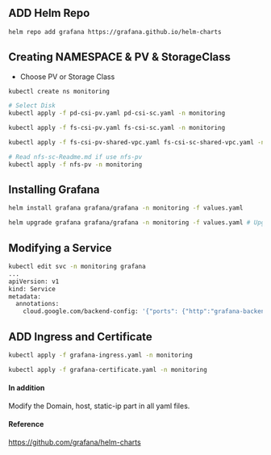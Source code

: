 ## ADD Helm Repo

```bash
helm repo add grafana https://grafana.github.io/helm-charts
```

## Creating NAMESPACE & PV & StorageClass
- Choose PV or Storage Class

```bash
kubectl create ns monitoring

# Select Disk 
kubectl apply -f pd-csi-pv.yaml pd-csi-sc.yaml -n monitoring 

kubectl apply -f fs-csi-pv.yaml fs-csi-sc.yaml -n monitoring

kubectl apply -f fs-csi-pv-shared-vpc.yaml fs-csi-sc-shared-vpc.yaml -n monitoring

# Read nfs-sc-Readme.md if use nfs-pv 
kubectl apply -f nfs-pv -n monitoring
```

## Installing Grafana

```bash
helm install grafana grafana/grafana -n monitoring -f values.yaml

helm upgrade grafana grafana/grafana -n monitoring -f values.yaml # Upgrade Method
```

## Modifying a Service

```bash
kubectl edit svc -n monitoring grafana
...
apiVersion: v1
kind: Service
metadata:
  annotations:
    cloud.google.com/backend-config: '{"ports": {"http":"grafana-backend-config"}}'
```

## ADD Ingress and Certificate

```bash
kubectl apply -f grafana-ingress.yaml -n monitoring

kubectl apply -f grafana-certificate.yaml -n monitoring
```

#### In addition
Modify the Domain, host, static-ip part in all yaml files. 

#### Reference
<https://github.com/grafana/helm-charts>


